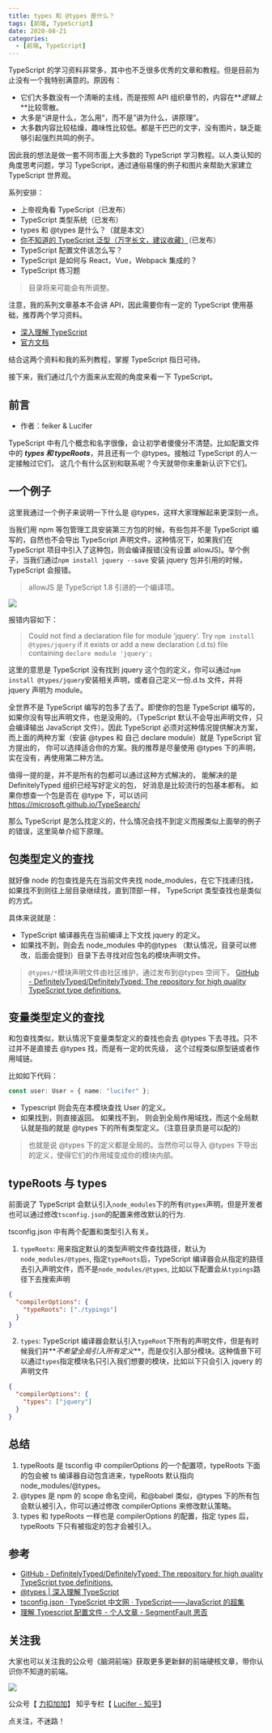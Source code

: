 ```yaml
---
title: types 和 @types 是什么？
tags: [前端, TypeScript]
date: 2020-08-21
categories:
  - [前端, TypeScript]
---
```


TypeScript 的学习资料非常多，其中也不乏很多优秀的文章和教程。但是目前为止没有一个我特别满意的。原因有：

- 它们大多数没有一个清晰的主线，而是按照 API 组织章节的，内容在**_逻辑上_**比较零散。
- 大多是“讲是什么，怎么用“，而不是”讲为什么，讲原理“。
- 大多数内容比较枯燥，趣味性比较低。都是干巴巴的文字，没有图片，缺乏能够引起强烈共鸣的例子。

因此我的想法是做一套不同市面上大多数的 TypeScript 学习教程。以人类认知的角度思考问题，学习 TypeScript，通过通俗易懂的例子和图片来帮助大家建立 TypeScript 世界观。

系列安排：

- 上帝视角看 TypeScript（已发布）
- TypeScript 类型系统（已发布）
- types 和 @types 是什么？（就是本文）
- [你不知道的 TypeScript 泛型（万字长文，建议收藏）](https://lucifer.ren/blog/2020/06/16/ts-generics/)（已发布）
- TypeScript 配置文件该怎么写？
- TypeScript 是如何与 React，Vue，Webpack 集成的？
- TypeScript 练习题

> 目录将来可能会有所调整。

注意，我的系列文章基本不会讲 API，因此需要你有一定的 TypeScript 使用基础，推荐两个学习资料。

- [深入理解 TypeScript](https://jkchao.github.io/typescript-book-chinese/)
- [官方文档](https://www.typescriptlang.org/docs/home)

结合这两个资料和我的系列教程，掌握 TypeScript 指日可待。

接下来，我们通过几个方面来从宏观的角度来看一下 TypeScript。

<!-- more -->

## 前言

- 作者：feiker & Lucifer

TypeScript 中有几个概念和名字很像，会让初学者傻傻分不清楚。比如配置文件中的 **_types 和 typeRoots_**，并且还有一个 @types。接触过 TypeScript 的人一定接触过它们， 这几个有什么区别和联系呢？今天就带你来重新认识下它们。

## 一个例子

这里我通过一个例子来说明一下什么是 @types，这样大家理解起来更深刻一点。

当我们用 npm 等包管理工具安装第三方包的时候，有些包并不是 TypeScript 编写的，自然也不会导出 TypeScript 声明文件。这种情况下，如果我们在 TypeScript 项目中引入了这种包，则会编译报错(没有设置 allowJS)。举个例子，当我们通过`npm install jquery --save` 安装 jquery 包并引用的时候，TypeScript 会报错。

> allowJS 是 TypeScript 1.8 引进的一个编译项。

![](2020-08-11/DCBEF22E-3FF4-4A3A-8CC2-95E8628386D4.png)

报错内容如下：

> Could not find a declaration file for module ‘jquery’. Try `npm install @types/jquery` if it exists or add a new declaration (.d.ts) file containing `declare module 'jquery';`

这里的意思是 TypeScript 没有找到 jquery 这个包的定义，你可以通过`npm install @types/jquery`安装相关声明，或者自己定义一份.d.ts 文件，并将 jquery 声明为 module。

全世界不是 TypeScript 编写的包多了去了。即使你的包是 TypeScript 编写的，如果你没有导出声明文件，也是没用的。（TypeScript 默认不会导出声明文件，只会编译输出 JavaScript 文件）。因此 TypeScript 必须对这种情况提供解决方案，而上面的两种方案（安装 @types 和 自己 declare module）就是 TypeScript 官方提出的， 你可以选择适合你的方案。我的推荐是尽量使用 @types 下的声明，实在没有，再使用第二种方法。

值得一提的是，并不是所有的包都可以通过这种方式解决的， 能解决的是 DefinitelyTyped 组织已经写好定义的包， 好消息是比较流行的包基本都有。 如果你想查一个包是否在 @type 下，可以访问 https://microsoft.github.io/TypeSearch/

那么 TypeScript 是怎么找定义的，什么情况会找不到定义而报类似上面举的例子的错误，这里简单介绍下原理。

## 包类型定义的查找

就好像 node 的包查找是先在当前文件夹找 node_modules，在它下找递归找，如果找不到则往上层目录继续找，直到顶部一样， TypeScript 类型查找也是类似的方式。

具体来说就是：

- TypeScript 编译器先在当前编译上下文找 jquery 的定义。
- 如果找不到，则会去 node_modules 中的@types （默认情况，目录可以修改，后面会提到）目录下去寻找对应包名的模块声明文件。

> `@types/*`模块声明文件由社区维护，通过发布到@types 空间下。 [GitHub - DefinitelyTyped/DefinitelyTyped: The repository for high quality TypeScript type definitions.](https://github.com/DefinitelyTyped/DefinitelyTyped)

## 变量类型定义的查找

和包查找类似，默认情况下变量类型定义的查找也会去 @types 下去寻找。只不过并不是直接去 @types 找，而是有一定的优先级， 这个过程类似原型链或者作用域链。

比如如下代码：

```ts
const user: User = { name: "lucifer" };
```

- Typescript 则会先在本模块查找 User 的定义。
- 如果找到，则直接返回。 如果找不到， 则会到全局作用域找，而这个全局默认就是指的就是 @types 下的所有类型定义。（注意目录页是可以配的）

> 也就是说 @types 下的定义都是全局的。当然你可以导入 @types 下导出的定义，使得它们的作用域变成你的模块内部。

## typeRoots 与 types

前面说了 TypeScript 会默认引入`node_modules`下的所有`@types`声明，但是开发者也可以通过修改`tsconfig.json`的配置来修改默认的行为.

tsconfig.json 中有两个配置和类型引入有关。

1. `typeRoots`: 用来指定默认的类型声明文件查找路径，默认为`node_modules/@types`, 指定`typeRoots`后，TypeScript 编译器会从指定的路径去引入声明文件，而不是`node_modules/@types`, 比如以下配置会从`typings`路径下去搜索声明

```json
{
  "compilerOptions": {
    "typeRoots": ["./typings"]
  }
}
```

2. `types`: TypeScript 编译器会默认引入`typeRoot`下所有的声明文件，但是有时候我们并**_不希望全局引入所有定义_**，而是仅引入部分模块。这种情景下可以通过`types`指定模块名只引入我们想要的模块，比如以下只会引入 jquery 的声明文件

```json
{
  "compilerOptions": {
    "types": ["jquery"]
  }
}
```

## 总结

1. typeRoots 是 tsconfig 中 compilerOptions 的一个配置项，typeRoots 下面的包会被 ts 编译器自动包含进来，typeRoots 默认指向 node_modules/@types。
2. @types 是 npm 的 scope 命名空间，和@babel 类似，@types 下的所有包会默认被引入，你可以通过修改 compilerOptions 来修改默认策略。
3. types 和 typeRoots 一样也是 compilerOptions 的配置，指定 types 后，typeRoots 下只有被指定的包才会被引入。

## 参考

- [GitHub - DefinitelyTyped/DefinitelyTyped: The repository for high quality TypeScript type definitions.](https://github.com/DefinitelyTyped/DefinitelyTyped)
- [@types | 深入理解 TypeScript](https://jkchao.github.io/typescript-book-chinese/typings/types.html)
- [tsconfig.json · TypeScript 中文网 · TypeScript——JavaScript 的超集](https://www.tslang.cn/docs/handbook/tsconfig-json.html)
- [理解 Typescript 配置文件 - 个人文章 - SegmentFault 思否](https://segmentfault.com/a/1190000013514680)

## 关注我

大家也可以关注我的公众号《脑洞前端》获取更多更新鲜的前端硬核文章，带你认识你不知道的前端。

![](https://tva1.sinaimg.cn/large/007S8ZIlly1gfxro1x125j30oz0dw43s.jpg)

公众号【 [力扣加加](https://tva1.sinaimg.cn/large/007S8ZIlly1gfcuzagjalj30p00dwabs.jpg)】
知乎专栏【 [Lucifer - 知乎](https://www.zhihu.com/people/lu-xiao-13-70)】

点关注，不迷路！
